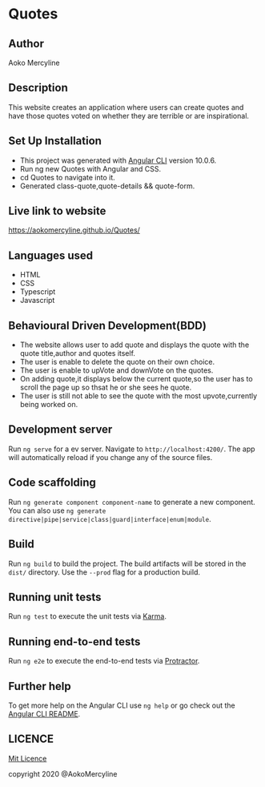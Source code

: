 # Quotes

## Author

Aoko Mercyline

## Description

 This website creates an application where users can create quotes and have those quotes voted on whether they are terrible or are inspirational. 

## Set Up Installation
* This project was generated with [Angular CLI](https://github.com/angular/angular-cli) version 10.0.6.
* Run ng new Quotes with Angular and CSS.
* cd Quotes to navigate into it.
* Generated class-quote,quote-details && quote-form.

 ## Live link to website
https://aokomercyline.github.io/Quotes/

 ## Languages used

 * HTML
 * CSS
 * Typescript
 * Javascript

 ## Behavioural Driven Development(BDD)

 * The website allows user to add quote and displays the quote with the quote title,author and quotes itself.
 * The user is enable to delete the quote on their own choice.
 * The user is enable to upVote and downVote on the quotes.
 * On adding quote,it displays below the current quote,so the user has to scroll the page up so thsat he or she sees he  quote.
 * The user is still not able to see the quote with the most upvote,currently being worked on.
 
## Development server

Run `ng serve` for a ev server. Navigate to `http://localhost:4200/`. The app will automatically reload if you change any of the source files.

## Code scaffolding

Run `ng generate component component-name` to generate a new component. You can also use `ng generate directive|pipe|service|class|guard|interface|enum|module`.

## Build

Run `ng build` to build the project. The build artifacts will be stored in the `dist/` directory. Use the `--prod` flag for a production build.

## Running unit tests

Run `ng test` to execute the unit tests via [Karma](https://karma-runner.github.io).

## Running end-to-end tests

Run `ng e2e` to execute the end-to-end tests via [Protractor](http://www.protractortest.org/).

## Further help

To get more help on the Angular CLI use `ng help` or go check out the [Angular CLI README](https://github.com/angular/angular-cli/blob/master/README.md).

## LICENCE

[Mit Licence ](href="https://opensource.org/licenses/MIT)


copyright 2020 @AokoMercyline
